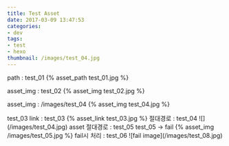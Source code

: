```yaml
---
title: Test Asset
date: 2017-03-09 13:47:53
categories:
- dev
tags:
- test
- hexo
thumbnail: /images/test_04.jpg
---
```

path : test_01
{% asset_path test_01.jpg %}
<p>
asset_img : test_02
{% asset_img test_02.jpg %}
<p>
asset_img : /images/test_04
{% asset_img test_04.jpg %}
<p>
test_03
link : test_03
{% asset_link test_03.jpg %}
절대경로 : test_04
![](/images/test_04.jpg)
asset 절대경로 : test_05
test_05 -> fail
{% asset_img /images/test_05.jpg %}
fail시 처리 : test_06
![fail image](/images/test_08.jpg)
